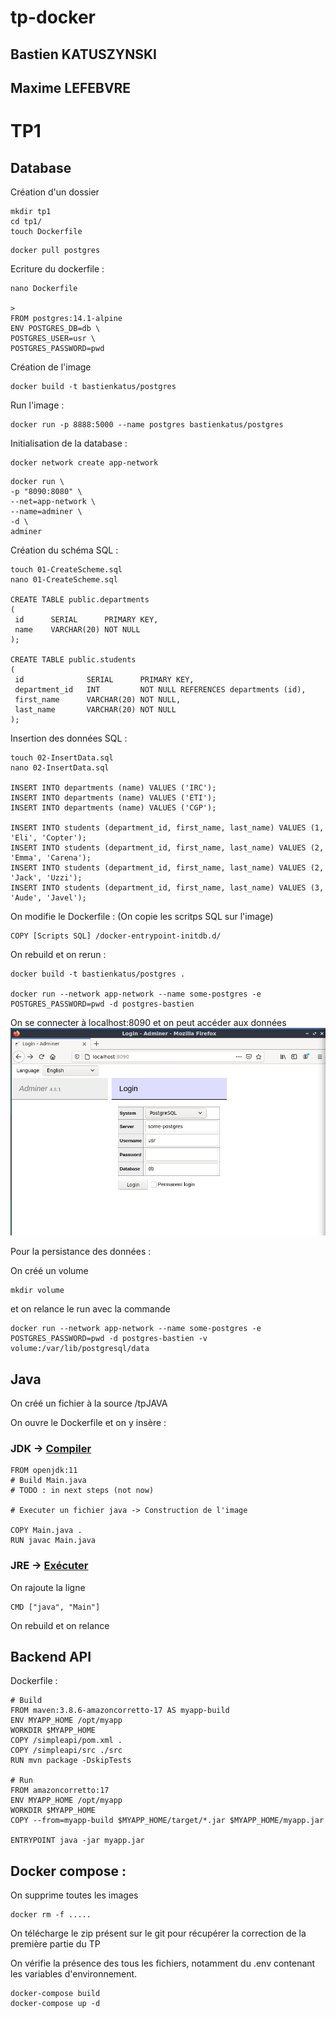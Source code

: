 # tp-docker

## Bastien KATUSZYNSKI
## Maxime LEFEBVRE
#

# TP1

## Database
Création d'un dossier
``` 
mkdir tp1
cd tp1/
touch Dockerfile
```
```
docker pull postgres
```
Ecriture du dockerfile :
```
nano Dockerfile

>
FROM postgres:14.1-alpine
ENV POSTGRES_DB=db \
POSTGRES_USER=usr \
POSTGRES_PASSWORD=pwd
```
Création de l'image
```
docker build -t bastienkatus/postgres
```

Run l'image :
```
docker run -p 8888:5000 --name postgres bastienkatus/postgres
```
Initialisation de la database :
```
docker network create app-network
```
```
docker run \
-p "8090:8080" \
--net=app-network \
--name=adminer \
-d \
adminer
```
Création du schéma SQL :
```
touch 01-CreateScheme.sql
nano 01-CreateScheme.sql

CREATE TABLE public.departments
(
 id      SERIAL      PRIMARY KEY,
 name    VARCHAR(20) NOT NULL
);

CREATE TABLE public.students
(
 id              SERIAL      PRIMARY KEY,
 department_id   INT         NOT NULL REFERENCES departments (id),
 first_name      VARCHAR(20) NOT NULL,
 last_name       VARCHAR(20) NOT NULL
);
```
Insertion des données SQL :
```
touch 02-InsertData.sql
nano 02-InsertData.sql

INSERT INTO departments (name) VALUES ('IRC');
INSERT INTO departments (name) VALUES ('ETI');
INSERT INTO departments (name) VALUES ('CGP');

INSERT INTO students (department_id, first_name, last_name) VALUES (1, 'Eli', 'Copter');
INSERT INTO students (department_id, first_name, last_name) VALUES (2, 'Emma', 'Carena');
INSERT INTO students (department_id, first_name, last_name) VALUES (2, 'Jack', 'Uzzi');
INSERT INTO students (department_id, first_name, last_name) VALUES (3, 'Aude', 'Javel');
```

On modifie le Dockerfile : (On copie les scritps SQL sur l'image)
```
COPY [Scripts SQL] /docker-entrypoint-initdb.d/
```
On rebuild et on rerun :
```
docker build -t bastienkatus/postgres .

docker run --network app-network --name some-postgres -e POSTGRES_PASSWORD=pwd -d postgres-bastien
```
On se connecter à localhost:8090 et on peut accéder aux données
![Image postGre](loginpostgres.png)

Pour la persistance des données :

On créé un volume
```
mkdir volume
```
et on relance le run avec la commande
```
docker run --network app-network --name some-postgres -e POSTGRES_PASSWORD=pwd -d postgres-bastien -v volume:/var/lib/postgresql/data
```

## Java

On créé un fichier à la source /tpJAVA

On ouvre le Dockerfile et on y insère :

### JDK -> <u>Compiler</u>
```
FROM openjdk:11
# Build Main.java
# TODO : in next steps (not now)

# Executer un fichier java -> Construction de l'image 

COPY Main.java .
RUN javac Main.java
```

### JRE -> <u>Exécuter</u>

On rajoute la ligne
```
CMD ["java", "Main"]
```
On rebuild et on relance

## Backend API

Dockerfile :
```
# Build
FROM maven:3.8.6-amazoncorretto-17 AS myapp-build
ENV MYAPP_HOME /opt/myapp
WORKDIR $MYAPP_HOME
COPY /simpleapi/pom.xml .
COPY /simpleapi/src ./src
RUN mvn package -DskipTests

# Run
FROM amazoncorretto:17
ENV MYAPP_HOME /opt/myapp
WORKDIR $MYAPP_HOME
COPY --from=myapp-build $MYAPP_HOME/target/*.jar $MYAPP_HOME/myapp.jar

ENTRYPOINT java -jar myapp.jar
```

## Docker compose :

On supprime toutes les images
```
docker rm -f .....
```

On télécharge le zip présent sur le git pour récupérer la correction de la première partie du TP

On vérifie la présence des tous les fichiers, notamment du .env contenant les variables d'environnement.

```
docker-compose build
docker-compose up -d
```